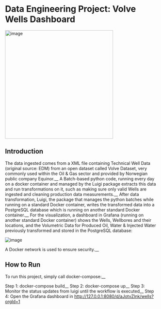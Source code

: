 # Data Engineering Project: Volve Wells Dashboard

<img width="356" alt="image" src="https://user-images.githubusercontent.com/89973885/163265110-8570641c-825e-4de7-82c2-8b7fb55327fd.png">

## Introduction

The data ingested comes from a XML file containing Technical Well Data (original source: EDM) from an open dataset called Volve Dataset, very commonly used within the Oil & Gas sector and provided by Norwegian public company Equinor.__
A Batch-based python code, running every day on a docker container and managed by the Luigi package extracts this data and run transformations on it, such as making sure only valid Wells are ingested and cleaning production data measurements.__
After data transformation, Luigi, the package that manages the python batches while running on a standard Docker container, writes the transformed data into a PostgreSQL database which is running on another standard Docker container.__
For the visualization, a dashboard in Grafana (running on another standard Docker container) shows the Wells, Wellbores and their locations, and the Volumetric Data for Produced Oil, Water & Injected Water previously transformed and stored in the PostgreSQL database:

<img alt="image" src="https://user-images.githubusercontent.com/89973885/166163284-a914ac1c-56a7-462b-a25a-d61c3d54e6dc.png">

A Docker network is used to ensure security.__

## How to Run

To run this project, simply call docker-compose:__

Step 1: docker-compose build__
Step 2: docker-compose up__
Step 3: Monitor the status updates from luigi until the workflow is executed__
Step 4: Open the Grafana dashboard in http://127.0.0.1:8080/d/aJotvZlnk/wells?orgId=1
